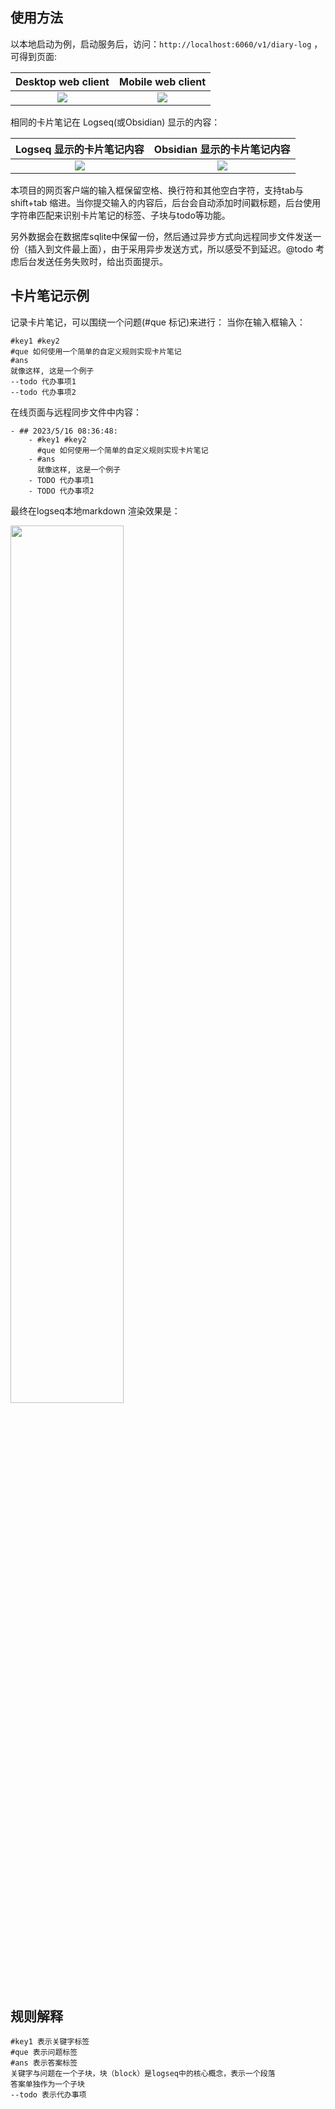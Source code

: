 ## 使用方法
以本地启动为例，启动服务后，访问：`http://localhost:6060/v1/diary-log`
，可得到页面:

Desktop web client             |  Mobile web client
:-------------------------:|:-------------------------:
![](https://qyzhizi.cn/img/202405071900184.png)  |  ![](https://qyzhizi.cn/img/202405071900655.png)

相同的卡片笔记在 Logseq(或Obsidian) 显示的内容：

Logseq 显示的卡片笔记内容|Obsidian 显示的卡片笔记内容
:-------------------------:|:-------------------------:
![](https://qyzhizi.cn/img/202405071911371.png)  |  ![](https://qyzhizi.cn/img/202405071915390.png)

本项目的网页客户端的输入框保留空格、换行符和其他空白字符，支持tab与shift+tab 缩进。当你提交输入的内容后，后台会自动添加时间戳标题，后台使用字符串匹配来识别卡片笔记的标签、子块与todo等功能。

另外数据会在数据库sqlite中保留一份，然后通过异步方式向远程同步文件发送一份（插入到文件最上面），由于采用异步发送方式，所以感受不到延迟。@todo 考虑后台发送任务失败时，给出页面提示。

## 卡片笔记示例
记录卡片笔记，可以围绕一个问题(#que 标记)来进行：
当你在输入框输入：
```
#key1 #key2
#que 如何使用一个简单的自定义规则实现卡片笔记
#ans
就像这样, 这是一个例子
--todo 代办事项1
--todo 代办事项2
```

在线页面与远程同步文件中内容：
```
- ## 2023/5/16 08:36:48:
	- #key1 #key2
	  #que 如何使用一个简单的自定义规则实现卡片笔记
	- #ans
	  就像这样, 这是一个例子
	- TODO 代办事项1
	- TODO 代办事项2      
```
最终在logseq本地markdown 渲染效果是：

<img src="https://qyzhizi.cn/img/202307201143114.png" width="60%" height="60%">

## 规则解释
```
#key1 表示关键字标签 
#que 表示问题标签
#ans 表示答案标签
关键字与问题在一个子块，块（block）是logseq中的核心概念，表示一个段落
答案单独作为一个子块
--todo 表示代办事项
```